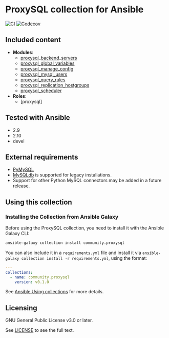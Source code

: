# ProxySQL collection for Ansible
[![CI](https://github.com/ansible-collections/community.proxysql/workflows/CI/badge.svg?event=push)](https://github.com/ansible-collections/community.proxysql/actions) [![Codecov](https://img.shields.io/codecov/c/github/ansible-collections/community.proxysql)](https://codecov.io/gh/ansible-collections/community.proxysql)

## Included content

- **Modules**:
  - [proxysql_backend_servers](https://docs.ansible.com/ansible/latest/modules/proxysql_backend_servers_module.html)
  - [proxysql_global_variables](https://docs.ansible.com/ansible/latest/modules/proxysql_global_variables_module.html)
  - [proxysql_manage_config](https://docs.ansible.com/ansible/latest/modules/proxysql_manage_config_module.html)
  - [proxysql_mysql_users](https://docs.ansible.com/ansible/latest/modules/proxysql_mysql_users_module.html)
  - [proxysql_query_rules](https://docs.ansible.com/ansible/latest/modules/proxysql_query_rules_module.html)
  - [proxysql_replication_hostgroups](https://docs.ansible.com/ansible/latest/modules/proxysql_replication_hostgroups_module.html)
  - [proxysql_scheduler](https://docs.ansible.com/ansible/latest/modules/proxysql_scheduler_module.html)
- **Roles**:
  - [proxysql]

## Tested with Ansible

- 2.9
- 2.10
- devel

## External requirements

- [PyMySQL](https://pypi.org/project/PyMySQL/)
- [MySQLdb](https://mysqlclient.readthedocs.io/user_guide.html) is supported for legacy installations.
- Support for other Python MySQL connectors may be added in a future release.

## Using this collection

### Installing the Collection from Ansible Galaxy

Before using the ProxySQL collection, you need to install it with the Ansible Galaxy CLI:

```bash
ansible-galaxy collection install community.proxysql
```

You can also include it in a `requirements.yml` file and install it via `ansible-galaxy collection install -r requirements.yml`, using the format:

```yaml
---
collections:
  - name: community.proxysql
    version: v0.1.0
```

See [Ansible Using collections](https://docs.ansible.com/ansible/latest/user_guide/collections_using.html) for more details.

## Licensing

GNU General Public License v3.0 or later.

See [LICENSE](https://www.gnu.org/licenses/gpl-3.0.txt) to see the full text.
